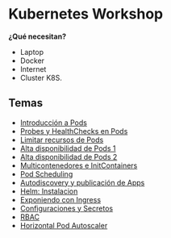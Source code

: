 # Kubernetes Workshop

**¿Qué necesitan?**
 * Laptop
 * Docker
 * Internet
 * Cluster K8S.

## Temas

* [Introducción a Pods](Pods/Pods-001.md)
* [Probes y HealthChecks en Pods](Pods/Pods-002.md)
* [Limitar recursos de Pods](Pods/Pods-003.md)
* [Alta disponibilidad de Pods 1](Deploy/Replicasets-001.md)
* [Alta disponibilidad de Pods 2](Deploy/Deployment-001.md)
* [Multicontenedores e InitContainers](Pods/Pods-005.md)
* [Pod Scheduling](Pods/Pods-004.md)
* [Autodiscovery y publicación de Apps](Expose/Services-001.md)
* [Helm: Instalacion](Helm/Helm-001.md)
* [Exponiendo con Ingress](Expose/Ingress-001.md)
* [Configuraciones y Secretos](Config/Config-001.md)
* [RBAC](RBAC/RBAC-001.md)
* [Horizontal Pod Autoscaler](Deploy/HPA-001.md)


